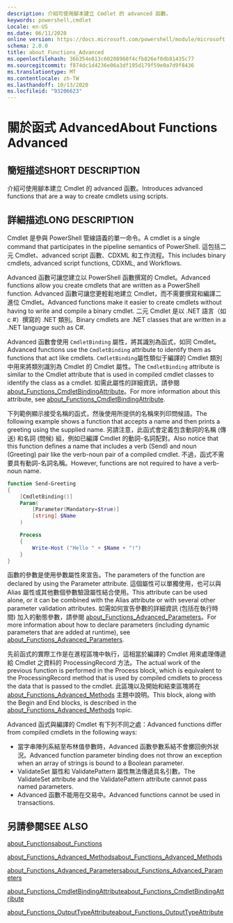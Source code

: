 ```yaml
---
description: 介紹可使用腳本建立 Cmdlet 的 advanced 函數。
keywords: powershell,cmdlet
Locale: en-US
ms.date: 06/11/2020
online version: https://docs.microsoft.com/powershell/module/microsoft.powershell.core/about/about_functions_advanced?view=powershell-7&WT.mc_id=ps-gethelp
schema: 2.0.0
title: about_Functions_Advanced
ms.openlocfilehash: 36b354e813c60208960f4cfb826ef0db81435c77
ms.sourcegitcommit: f874dc1d4236e06a3df195d179f59e0a7d9f8436
ms.translationtype: MT
ms.contentlocale: zh-TW
ms.lasthandoff: 10/13/2020
ms.locfileid: "93206623"
---
```

# <a name="about-functions-advanced"></a><span data-ttu-id="b5959-104">關於函式 Advanced</span><span class="sxs-lookup"><span data-stu-id="b5959-104">About Functions Advanced</span></span>

## <a name="short-description"></a><span data-ttu-id="b5959-105">簡短描述</span><span class="sxs-lookup"><span data-stu-id="b5959-105">SHORT DESCRIPTION</span></span>
<span data-ttu-id="b5959-106">介紹可使用腳本建立 Cmdlet 的 advanced 函數。</span><span class="sxs-lookup"><span data-stu-id="b5959-106">Introduces advanced functions that are a way to create cmdlets using scripts.</span></span>

## <a name="long-description"></a><span data-ttu-id="b5959-107">詳細描述</span><span class="sxs-lookup"><span data-stu-id="b5959-107">LONG DESCRIPTION</span></span>

<span data-ttu-id="b5959-108">Cmdlet 是參與 PowerShell 管線語義的單一命令。</span><span class="sxs-lookup"><span data-stu-id="b5959-108">A cmdlet is a single command that participates in the pipeline semantics of PowerShell.</span></span> <span data-ttu-id="b5959-109">這包括二元 Cmdlet、advanced script 函數、CDXML 和工作流程。</span><span class="sxs-lookup"><span data-stu-id="b5959-109">This includes binary cmdlets, advanced script functions, CDXML, and Workflows.</span></span>

<span data-ttu-id="b5959-110">Advanced 函數可讓您建立以 PowerShell 函數撰寫的 Cmdlet。</span><span class="sxs-lookup"><span data-stu-id="b5959-110">Advanced functions allow you create cmdlets that are written as a PowerShell function.</span></span> <span data-ttu-id="b5959-111">Advanced 函數可讓您更輕鬆地建立 Cmdlet，而不需要撰寫和編譯二進位 Cmdlet。</span><span class="sxs-lookup"><span data-stu-id="b5959-111">Advanced functions make it easier to create cmdlets without having to write and compile a binary cmdlet.</span></span> <span data-ttu-id="b5959-112">二元 Cmdlet 是以 .NET 語言（如 c #）撰寫的 .NET 類別。</span><span class="sxs-lookup"><span data-stu-id="b5959-112">Binary cmdlets are .NET classes that are written in a .NET language such as C#.</span></span>

<span data-ttu-id="b5959-113">Advanced 函數會使用 `CmdletBinding` 屬性，將其識別為函式，如同 Cmdlet。</span><span class="sxs-lookup"><span data-stu-id="b5959-113">Advanced functions use the `CmdletBinding` attribute to identify them as functions that act like cmdlets.</span></span> <span data-ttu-id="b5959-114">`CmdletBinding`屬性類似于編譯的 Cmdlet 類別中用來將類別識別為 Cmdlet 的 Cmdlet 屬性。</span><span class="sxs-lookup"><span data-stu-id="b5959-114">The `CmdletBinding` attribute is similar to the Cmdlet attribute that is used in compiled cmdlet classes to identify the class as a cmdlet.</span></span> <span data-ttu-id="b5959-115">如需此屬性的詳細資訊，請參閱 [about_Functions_CmdletBindingAttribute](about_Functions_CmdletBindingAttribute.md)。</span><span class="sxs-lookup"><span data-stu-id="b5959-115">For more information about this attribute, see [about_Functions_CmdletBindingAttribute](about_Functions_CmdletBindingAttribute.md).</span></span>

<span data-ttu-id="b5959-116">下列範例顯示接受名稱的函式，然後使用所提供的名稱來列印問候語。</span><span class="sxs-lookup"><span data-stu-id="b5959-116">The following example shows a function that accepts a name and then prints a greeting using the supplied name.</span></span> <span data-ttu-id="b5959-117">另請注意，此函式會定義包含動詞的名稱 (傳送) 和名詞 (問候) 組，例如已編譯 Cmdlet 的動詞-名詞配對。</span><span class="sxs-lookup"><span data-stu-id="b5959-117">Also notice that this function defines a name that includes a verb (Send) and noun (Greeting) pair like the verb-noun pair of a compiled cmdlet.</span></span> <span data-ttu-id="b5959-118">不過，函式不需要具有動詞-名詞名稱。</span><span class="sxs-lookup"><span data-stu-id="b5959-118">However, functions are not required to have a verb-noun name.</span></span>

```powershell
function Send-Greeting
{
    [CmdletBinding()]
    Param(
        [Parameter(Mandatory=$true)]
        [string] $Name
    )

    Process
    {
        Write-Host ("Hello " + $Name + "!")
    }
}
```

<span data-ttu-id="b5959-119">函數的參數是使用參數屬性來宣告。</span><span class="sxs-lookup"><span data-stu-id="b5959-119">The parameters of the function are declared by using the Parameter attribute.</span></span>
<span data-ttu-id="b5959-120">這個屬性可以單獨使用，也可以與 Alias 屬性或其他數個參數驗證屬性結合使用。</span><span class="sxs-lookup"><span data-stu-id="b5959-120">This attribute can be used alone, or it can be combined with the Alias attribute or with several other parameter validation attributes.</span></span> <span data-ttu-id="b5959-121">如需如何宣告參數的詳細資訊 (包括在執行時間) 加入的動態參數，請參閱 [about_Functions_Advanced_Parameters](about_Functions_Advanced_Parameters.md)。</span><span class="sxs-lookup"><span data-stu-id="b5959-121">For more information about how to declare parameters (including dynamic parameters that are added at runtime), see [about_Functions_Advanced_Parameters](about_Functions_Advanced_Parameters.md).</span></span>

<span data-ttu-id="b5959-122">先前函式的實際工作是在進程區塊中執行，這相當於編譯的 Cmdlet 用來處理傳遞給 Cmdlet 之資料的 ProcessingRecord 方法。</span><span class="sxs-lookup"><span data-stu-id="b5959-122">The actual work of the previous function is performed in the Process block, which is equivalent to the ProcessingRecord method that is used by compiled cmdlets to process the data that is passed to the cmdlet.</span></span> <span data-ttu-id="b5959-123">此區塊以及開始和結束區塊將在 [about_Functions_Advanced_Methods](about_Functions_Advanced_Methods.md) 主題中說明。</span><span class="sxs-lookup"><span data-stu-id="b5959-123">This block, along with the Begin and End blocks, is described in the [about_Functions_Advanced_Methods](about_Functions_Advanced_Methods.md) topic.</span></span>

<span data-ttu-id="b5959-124">Advanced 函式與編譯的 Cmdlet 有下列不同之處：</span><span class="sxs-lookup"><span data-stu-id="b5959-124">Advanced functions differ from compiled cmdlets in the following ways:</span></span>

- <span data-ttu-id="b5959-125">當字串陣列系結至布林值參數時，Advanced 函數參數系結不會擲回例外狀況。</span><span class="sxs-lookup"><span data-stu-id="b5959-125">Advanced function parameter binding does not throw an exception when an array of strings is bound to a Boolean parameter.</span></span>
- <span data-ttu-id="b5959-126">ValidateSet 屬性和 ValidatePattern 屬性無法傳遞具名引數。</span><span class="sxs-lookup"><span data-stu-id="b5959-126">The ValidateSet attribute and the ValidatePattern attribute cannot pass named parameters.</span></span>
- <span data-ttu-id="b5959-127">Advanced 函數不能用在交易中。</span><span class="sxs-lookup"><span data-stu-id="b5959-127">Advanced functions cannot be used in transactions.</span></span>

## <a name="see-also"></a><span data-ttu-id="b5959-128">另請參閱</span><span class="sxs-lookup"><span data-stu-id="b5959-128">SEE ALSO</span></span>

[<span data-ttu-id="b5959-129">about_Functions</span><span class="sxs-lookup"><span data-stu-id="b5959-129">about_Functions</span></span>](about_Functions.md)

[<span data-ttu-id="b5959-130">about_Functions_Advanced_Methods</span><span class="sxs-lookup"><span data-stu-id="b5959-130">about_Functions_Advanced_Methods</span></span>](about_Functions_Advanced_Methods.md)

[<span data-ttu-id="b5959-131">about_Functions_Advanced_Parameters</span><span class="sxs-lookup"><span data-stu-id="b5959-131">about_Functions_Advanced_Parameters</span></span>](about_Functions_Advanced_Parameters.md)

[<span data-ttu-id="b5959-132">about_Functions_CmdletBindingAttribute</span><span class="sxs-lookup"><span data-stu-id="b5959-132">about_Functions_CmdletBindingAttribute</span></span>](about_Functions_CmdletBindingAttribute.md)

[<span data-ttu-id="b5959-133">about_Functions_OutputTypeAttribute</span><span class="sxs-lookup"><span data-stu-id="b5959-133">about_Functions_OutputTypeAttribute</span></span>](about_Functions_OutputTypeAttribute.md)
